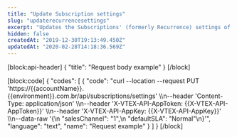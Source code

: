 ```yaml
---
title: "Update Subscription settings"
slug: "updaterecurrencesettings"
excerpt: "Updates the Subscriptions' (formerly Recurrence) settings of your store by salesChannel and defaultSLA."
hidden: false
createdAt: "2019-12-30T19:13:49.450Z"
updatedAt: "2020-02-28T14:18:36.569Z"
---
```

[block:api-header]
{
  "title": "Request body example"
}
[/block]

[block:code]
{
  "codes": [
    {
      "code": "curl --location --request PUT 'https://{{accountName}}.{{environment}}.com.br/api/subscriptions/settings' \\\n--header 'Content-Type: application/json' \\\n--header 'X-VTEX-API-AppToken: {{X-VTEX-API-AppToken}}' \\\n--header 'X-VTEX-API-AppKey: {{X-VTEX-API-AppKey}}' \\\n--data-raw '{\n    \"salesChannel\": \"1\",\n    \"defaultSLA\": \"Normal\"\n}'",
      "language": "text",
      "name": "Request example"
    }
  ]
}
[/block]
